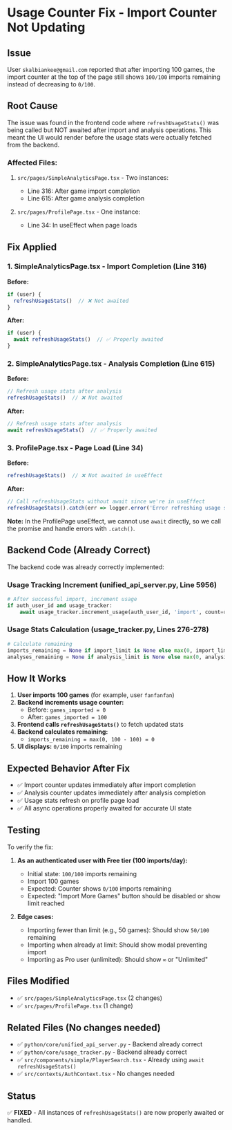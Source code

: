 # Usage Counter Fix - Import Counter Not Updating

## Issue

User `skalbiankee@gmail.com` reported that after importing 100 games, the import counter at the top of the page still shows `100/100` imports remaining instead of decreasing to `0/100`.

## Root Cause

The issue was found in the frontend code where `refreshUsageStats()` was being called but NOT awaited after import and analysis operations. This meant the UI would render before the usage stats were actually fetched from the backend.

### Affected Files:
1. `src/pages/SimpleAnalyticsPage.tsx` - Two instances:
   - Line 316: After game import completion
   - Line 615: After game analysis completion

2. `src/pages/ProfilePage.tsx` - One instance:
   - Line 34: In useEffect when page loads

## Fix Applied

### 1. SimpleAnalyticsPage.tsx - Import Completion (Line 316)

**Before:**
```typescript
if (user) {
  refreshUsageStats()  // ❌ Not awaited
}
```

**After:**
```typescript
if (user) {
  await refreshUsageStats()  // ✅ Properly awaited
}
```

### 2. SimpleAnalyticsPage.tsx - Analysis Completion (Line 615)

**Before:**
```typescript
// Refresh usage stats after analysis
refreshUsageStats()  // ❌ Not awaited
```

**After:**
```typescript
// Refresh usage stats after analysis
await refreshUsageStats()  // ✅ Properly awaited
```

### 3. ProfilePage.tsx - Page Load (Line 34)

**Before:**
```typescript
refreshUsageStats()  // ❌ Not awaited in useEffect
```

**After:**
```typescript
// Call refreshUsageStats without await since we're in useEffect
refreshUsageStats().catch(err => logger.error('Error refreshing usage stats:', err))  // ✅ Properly handled
```

**Note:** In the ProfilePage useEffect, we cannot use `await` directly, so we call the promise and handle errors with `.catch()`.

## Backend Code (Already Correct)

The backend code was already correctly implemented:

### Usage Tracking Increment (unified_api_server.py, Line 5956)
```python
# After successful import, increment usage
if auth_user_id and usage_tracker:
    await usage_tracker.increment_usage(auth_user_id, 'import', count=result.imported_games)
```

### Usage Stats Calculation (usage_tracker.py, Lines 276-278)
```python
# Calculate remaining
imports_remaining = None if import_limit is None else max(0, import_limit - current_imports)
analyses_remaining = None if analysis_limit is None else max(0, analysis_limit - current_analyses)
```

## How It Works

1. **User imports 100 games** (for example, user `fanfanfan`)
2. **Backend increments usage counter:**
   - Before: `games_imported = 0`
   - After: `games_imported = 100`
3. **Frontend calls `refreshUsageStats()`** to fetch updated stats
4. **Backend calculates remaining:**
   - `imports_remaining = max(0, 100 - 100) = 0`
5. **UI displays:** `0/100` imports remaining

## Expected Behavior After Fix

- ✅ Import counter updates immediately after import completion
- ✅ Analysis counter updates immediately after analysis completion
- ✅ Usage stats refresh on profile page load
- ✅ All async operations properly awaited for accurate UI state

## Testing

To verify the fix:

1. **As an authenticated user with Free tier (100 imports/day):**
   - Initial state: `100/100` imports remaining
   - Import 100 games
   - Expected: Counter shows `0/100` imports remaining
   - Expected: "Import More Games" button should be disabled or show limit reached

2. **Edge cases:**
   - Importing fewer than limit (e.g., 50 games): Should show `50/100` remaining
   - Importing when already at limit: Should show modal preventing import
   - Importing as Pro user (unlimited): Should show `∞` or "Unlimited"

## Files Modified

- ✅ `src/pages/SimpleAnalyticsPage.tsx` (2 changes)
- ✅ `src/pages/ProfilePage.tsx` (1 change)

## Related Files (No changes needed)

- ✅ `python/core/unified_api_server.py` - Backend already correct
- ✅ `python/core/usage_tracker.py` - Backend already correct
- ✅ `src/components/simple/PlayerSearch.tsx` - Already using `await refreshUsageStats()`
- ✅ `src/contexts/AuthContext.tsx` - No changes needed

## Status

✅ **FIXED** - All instances of `refreshUsageStats()` are now properly awaited or handled.
